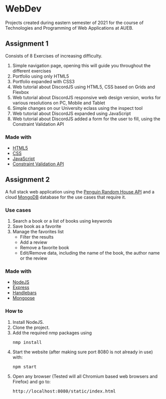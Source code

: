 # WebDev

Projects created during eastern semester of 2021 for the course of Technologies and Programming of Web Applications at AUEB.

<b><h2>Assignment 1</b></h2>

Consists of 8 Exercises of increasing difficulty.

<ol>
  <li> Simple navigation page, opening this will guide you throughout the different exercises </li>
  <li> Portfolio using only HTML5</li>
  <li> Portfolio expanded with CSS3</li>
  <li> Web tutorial about DiscordJS using HTML5, CSS based on Grids and Flexbox</li>
  <li> Web tutorial about DiscordJS responsive web design version, works for various resolutions on PC, Mobile and Tablet</li>
  <li> Simple changes on our University eclass using the inspect tool</li>
  <li> Web tutorial about DiscordJS expanded using JavaScript</li>
  <li> Web tutorial about DiscordJS added a form for the user to fill, using the Constraint Validation API</li>
</ol>

<h3>Made with</h3>
<ul>
  <li><a href="https://developer.mozilla.org/en-US/docs/Web/HTML">HTML5</a>
  <li><a href="https://developer.mozilla.org/en-US/docs/Web/CSS" rel="nofollow">CSS</a>
  <li><a href="https://developer.mozilla.org/en-US/docs/Web/JavaScript" rel="nofollow">JavaScript</a>
  <li><a href="https://developer.mozilla.org/en-US/docs/Web/API/Constraint_validation" rel="nofollow">Constraint Validation API</a>
</ul>

<b><h2>Assignment 2</b></h2>

A full stack web application using the <a href="http://www.penguinrandomhouse.biz/webservices/rest/">Penguin Random House API</a> and a cloud <a href="https://www.mongodb.com/">MongoDB</a> database for the use cases that require it.

<h3>Use cases</h3>
<ol>
  <li>Search a book or a list of books using keywords
  <li>Save book as a favorite
   <li>Manage the favorites list
    <ul>
      <li>Filter the results
      <li>Add a review
      <li>Remove a favorite book
      <li>Edit/Remove data, including the name of the book, the author name or the review
    </ul>
</ol>

<h3>Made with</h3>
<ul>
  <li><a href="https://nodejs.org/en/">NodeJS</a>
  <li><a href="https://expressjs.com/" rel="nofollow">Express</a>
  <li><a href="https://handlebarsjs.com/guide/" rel="nofollow">Handlebars</a>
  <li><a href="https://mongoosejs.com/" rel="nofollow">Mongoose</a>
</ul>

<h3>How to</h3>
<ol>
  <li>Install NodeJS.
  <li>Clone the project.
  <li>Add the required nmp packages using<pre>nmp install</pre>
  <li>Start the website (after making sure port 8080 is not already in use) with:
  <pre>npm start</pre>
  <li>Open any browser (Tested will all Chromium based web browsers and Firefox) and go to:
  <pre>http://localhost:8080/static/index.html</pre>
  
